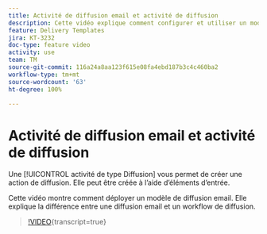 ```yaml
---
title: Activité de diffusion email et activité de diffusion
description: Cette vidéo explique comment configurer et utiliser un modèle de diffusion.
feature: Delivery Templates
jira: KT-3232
doc-type: feature video
activity: use
team: TM
source-git-commit: 116a24a8aa123f615e08fa4ebd187b3c4c460ba2
workflow-type: tm+mt
source-wordcount: '63'
ht-degree: 100%

---
```



# Activité de diffusion email et activité de diffusion

Une [!UICONTROL activité de type Diffusion] vous permet de créer une action de diffusion. Elle peut être créée à l’aide d’éléments d’entrée.

Cette vidéo montre comment déployer un modèle de diffusion email. Elle explique la différence entre une diffusion email et un workflow de diffusion.

>[!VIDEO](https://video.tv.adobe.com/v/24065?quality=12&learn=on){transcript=true}
